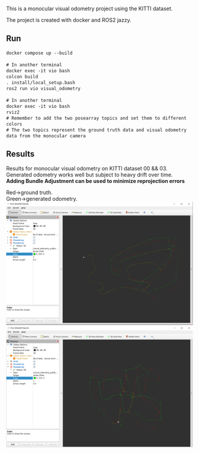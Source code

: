 
This is a monocular visual odometry project using the KITTI dataset.

The project is created with docker and ROS2 jazzy.


## Run
```SHELL
docker compose up --build

# In another terminal
docker exec -it vio bash
colcon build
. install/local_setup.bash
ros2 run vio visual_odometry

# In another terminal
docker exec -it vio bash
rviz2
# Remember to add the two posearray topics and set them to different colors
# The two topics represent the ground truth data and visual odometry data from the monocular camera
```
## Results
Results for monocular visual odometry on KITTI dataset 00 && 03.</br>
Generated odometry works well but subject to heavy drift over time.</br>
**Adding Bundle Adjustment can be used to minimize reprojection errors**

Red->ground truth.</br>
Green->generated odometry.
![image](https://github.com/kiki-sarpong/visual_odometry/blob/main/images/capture_kitti_03.PNG?raw=true)
![image](https://github.com/kiki-sarpong/visual_odometry/blob/main/images/kitti_capture_00.PNG?raw=true)

